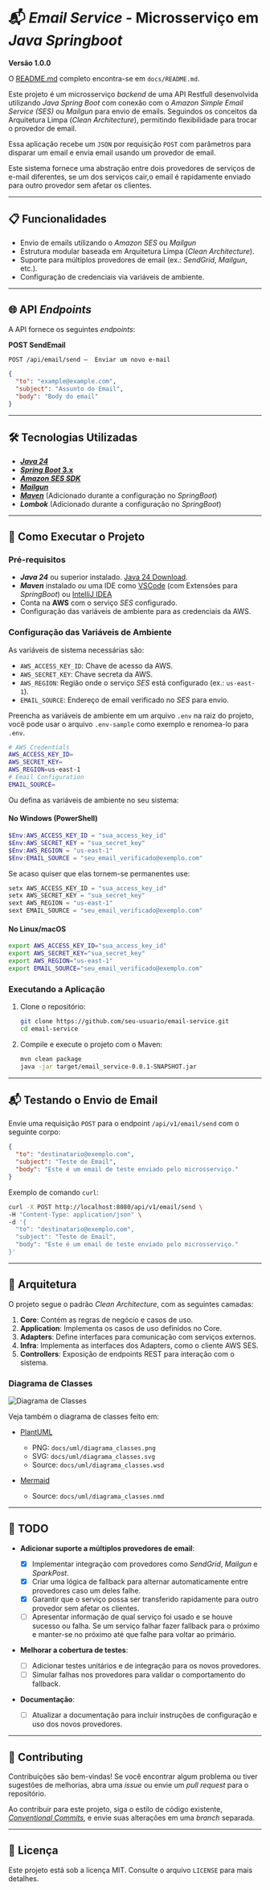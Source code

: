 # 📬 _Email Service_ - Microsserviço em _Java Springboot_

**Versão 1.0.0**

O [README.md](docs/README.md) completo encontra-se em `docs/README.md`.

Este projeto é um microsserviço _backend_ de uma API Restfull desenvolvida utilizando _Java Spring Boot_ com conexão com o _Amazon Simple Email Service (SES)_ ou _Mailgun_ para envio de emails. Seguindos os conceitos da Arquitetura Limpa (_Clean Architecture_), permitindo flexibilidade para trocar o provedor de email.

Essa aplicação recebe um `JSON` por requisição `POST` com parâmetros para disparar um email e envia email usando um provedor de email.

Este sistema fornece uma abstração entre dois provedores de serviços de e-mail diferentes, se um dos serviços cair,o email é rapidamente enviado para outro provedor sem afetar os clientes.

---

## 📋 Funcionalidades

- Envio de emails utilizando o _Amazon SES_ ou _Mailgun_
- Estrutura modular baseada em Arquitetura Limpa (_Clean Architecture_).
- Suporte para múltiplos provedores de email (ex.: _SendGrid_, _Mailgun_, etc.).
- Configuração de credenciais via variáveis de ambiente.

---

## 🌐 API _Endpoints_

A API fornece os seguintes _endpoints_:

**POST SendEmail**

```markdown
POST /api/email/send –  Enviar um novo e-mail
```

```json
{
  "to": "example@example.com",
  "subject": "Assunto do Email",
  "body": "Body do email"
}
```

---

## 🛠️ Tecnologias Utilizadas

- [**_Java 24_**](https://jdk.java.net/24/)
- [**_Spring Boot_ 3.x**](https://start.spring.io/)
- [**_Amazon SES SDK_**](https://docs.aws.amazon.com/AWSJavaScriptSDK/latest/AWS/SES.html#constructor-property)
- [**_Mailgun_**](https://www.mailgun.com/)
- [**_Maven_**](https://maven.apache.org/download.cgi) (Adicionado durante a configuração no _SpringBoot_)
- **_Lombok_** (Adicionado durante a configuração no _SpringBoot_)

---

## 🚀 Como Executar o Projeto

### Pré-requisitos

- **_Java 24_** ou superior instalado. [Java 24 Download](https://jdk.java.net/24/).
- **_Maven_** instalado _ou_ uma IDE como [VSCode](https://code.visualstudio.com/) (com Extensões para _SpringBoot_) ou [IntelliJ IDEA](https://www.jetbrains.com/pt-br/idea/)
- Conta na **AWS** com o serviço _SES_ configurado.
- Configuração das variáveis de ambiente para as credenciais da AWS.

### Configuração das Variáveis de Ambiente

As variáveis de sistema necessárias são:

- `AWS_ACCESS_KEY_ID`: Chave de acesso da AWS.
- `AWS_SECRET_KEY`: Chave secreta da AWS.
- `AWS_REGION`: Região onde o serviço _SES_ está configurado (ex.: `us-east-1`).
- `EMAIL_SOURCE`: Endereço de email verificado no _SES_ para envio.

Preencha as variáveis de ambiente em um arquivo `.env` na raiz do projeto, você pode usar o arquivo `.env-sample` como exemplo e renomea-lo para `.env`.

```sh
# AWS Credentials
AWS_ACCESS_KEY_ID=
AWS_SECRET_KEY=
AWS_REGION=us-east-1
# Email Configuration
EMAIL_SOURCE=
```

Ou defina as variáveis de ambiente no seu sistema:

#### No Windows (PowerShell)

```powershell
$Env:AWS_ACCESS_KEY_ID = "sua_access_key_id"
$Env:AWS_SECRET_KEY = "sua_secret_key"
$Env:AWS_REGION = "us-east-1"
$Env:EMAIL_SOURCE = "seu_email_verificado@exemplo.com"
```

Se acaso quiser que elas tornem-se permanentes use:

```powershell
setx AWS_ACCESS_KEY_ID = "sua_access_key_id"
setx AWS_SECRET_KEY = "sua_secret_key"
sext AWS_REGION = "us-east-1"
sext EMAIL_SOURCE = "seu_email_verificado@exemplo.com"
```

#### No Linux/macOS

```bash
export AWS_ACCESS_KEY_ID="sua_access_key_id"
export AWS_SECRET_KEY="sua_secret_key"
export AWS_REGION="us-east-1"
export EMAIL_SOURCE="seu_email_verificado@exemplo.com"
```

### Executando a Aplicação

1. Clone o repositório:

   ```bash
   git clone https://github.com/seu-usuario/email-service.git
   cd email-service
   ```

2. Compile e execute o projeto com o Maven:

   ```bash
   mvn clean package
   java -jar target/email_service-0.0.1-SNAPSHOT.jar
   ```

---

## 📬 Testando o Envio de Email

Envie uma requisição `POST` para o endpoint `/api/v1/email/send` com o seguinte corpo:

```json
{
  "to": "destinatario@exemplo.com",
  "subject": "Teste de Email",
  "body": "Este é um email de teste enviado pelo microsserviço."
}
```

Exemplo de comando `curl`:

```bash
curl -X POST http://localhost:8080/api/v1/email/send \
-H "Content-Type: application/json" \
-d '{
  "to": "destinatario@exemplo.com",
  "subject": "Teste de Email",
  "body": "Este é um email de teste enviado pelo microsserviço."
}'
```

---

## 🧱 Arquitetura

O projeto segue o padrão _Clean Architecture_, com as seguintes camadas:

1. **Core**: Contém as regras de negócio e casos de uso.
2. **Application**: Implementa os casos de uso definidos no Core.
3. **Adapters**: Define interfaces para comunicação com serviços externos.
4. **Infra**: Implementa as interfaces dos Adapters, como o cliente AWS SES.
5. **Controllers**: Exposição de endpoints REST para interação com o sistema.

### Diagrama de Classes

![Diagrama de Classes](docs/uml/diagrama_classes.png)

Veja também o diagrama de classes feito em:

- [PlantUML](http://www.plantuml.com/plantuml/duml/hLD1pzem3BttLrZV2RI1Tja5JGY4gcbNglq0axfTHffaiJl66Fzz6LLfKUY97NheY_tytekpOS4WRMCoGvM0E0Yw_YPGwa1AjBCP7xNr6B01wqfYyl3nG-PH7R4cUDkvG6zmoG2q5GeLAeAyGMqAiYM5hqmxPBeL0Bm3ZkZjU2Pk1OK4RUltmEtXEoaPW8Chp_tVFBPUuwSCCdVSU_hH4ikTTU3gW37X21spfgG5XPzQKVvBaRyPlsQ3pQttHYlyXqUtG-FWj6lldIw0XgFFA7J2E3fFi5TZUT1OeXSAd5n7CXKk_tFk5ri57AUoFN51F1fx3mKR_ErieHjlQ1pw2hOJ9wyAVTIqSxRITMz_KiviFYqeiHyv9JXZAF34QWmLpxQZZs3SCMK-T8k_UdW6KUoUs3lBb5lHSlxK1R3kfQR4i5p-MJzvfrbwTLrbkhXFI1UBoSeaYQuuTRo9VsrZ_W80)

  - PNG: `docs/uml/diagrama_classes.png`
  - SVG: `docs/uml/diagrama_classes.svg`
  - Source: `docs/uml/diagrama_classes.wsd`

- [Mermaid](https://www.mermaidchart.com/play?utm_source=mermaid_live_editor&utm_medium=toggle#pako:eNqtVNFOwjAU_ZWGJ4juBxZCMuc0JATIhm99KdsFq1uHbVGR-O-2G7Pt2IgJ7qnrPfec03t7exykZQYDf-B5HmZpyTZ062OGkHyGAnzEIdt_ehnhr5hJKnO1FRWE5igBlgHHrM7LiRD3lGw5KTDLKIdU0pKhuxVmWDJSgNiRFFC4iCN01PT1V-XVhDXfk4CQCNAYLBvUjVCxCjSUpY8SySnb3iKxX78oHbOxLrND8zcyIt-dejG87UHIlpLhdw24Uk7MVrVEm0XPYfk7TSH6TGFXFerYztQSyrgpXbBczqZhsJou5g36rHonWnMmD0zwkUj4IAffTjjtNfArCq28unbvg-UqipNerydp4_Vqcb0yBqbzhzhw1YMPkYCwPFiFIgX5KllCi10Odot8FPRE_sd3211YTaBVlT5jwxG65M2id_oSLuareDGbXWqN8iB5medOgeDsmvkdV6-jKLweNN8ZO20-VpZKJiDSD8uh3cnaVbxXweJ8UBRIS43HlEngG3WyyaTjHbmIMZe_ouyYI8_rJtXw88vUQv_S_428D241o5Xh9Lr7WdEZ7RJiNvj-AQAwA_E)
  - Source: `docs/uml/diagrama_classes.nmd`

---

## 📝 TODO

- **Adicionar suporte a múltiplos provedores de email**:

  - [x] Implementar integração com provedores como _SendGrid_, _Mailgun_ e _SparkPost_.
  - [x] Criar uma lógica de fallback para alternar automaticamente entre provedores caso um deles falhe.
  - [x] Garantir que o serviço possa ser transferido rapidamente para outro provedor sem afetar os clientes.
  - [ ] Apresentar informação de qual serviço foi usado e se houve sucesso ou falha. Se um serviço falhar fazer fallback para o próximo e manter-se no próximo até que falhe para voltar ao primário.

- **Melhorar a cobertura de testes**:

  - [ ] Adicionar testes unitários e de integração para os novos provedores.
  - [ ] Simular falhas nos provedores para validar o comportamento do fallback.

- **Documentação**:
  - [ ] Atualizar a documentação para incluir instruções de configuração e uso dos novos provedores.

---

## 📖 Contributing

Contribuições são bem-vindas! Se você encontrar algum problema ou tiver sugestões de melhorias, abra uma _issue_ ou envie um _pull request_ para o repositório.

Ao contribuir para este projeto, siga o estilo de código existente, [_Conventional Commits_](https://www.conventionalcommits.org/), e envie suas alterações em uma _branch_ separada.

---

## 📝 Licença

Este projeto está sob a licença MIT. Consulte o arquivo `LICENSE` para mais detalhes.
